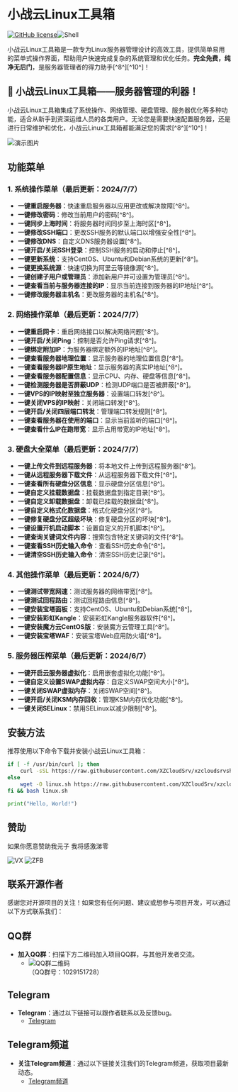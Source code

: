 # 小战云Linux工具箱
[![GitHub license](https://img.shields.io/badge/license-MPL%202.0-blue.svg)](https://github.com/yourusername/yourrepository/blob/main/LICENSE)![Shell](https://img.shields.io/badge/shell-bash%205.0-green)

小战云Linux工具箱是一款专为Linux服务器管理设计的高效工具，提供简单易用的菜单式操作界面，帮助用户快速完成复杂的系统管理和优化任务。**完全免费，纯净无后门**，是服务器管理者的得力助手[^8^][^10^]！

## 🚀 小战云Linux工具箱——服务器管理的利器！

小战云Linux工具箱集成了系统操作、网络管理、硬盘管理、服务器优化等多种功能，适合从新手到资深运维人员的各类用户。无论您是需要快速配置服务器，还是进行日常维护和优化，小战云Linux工具箱都能满足您的需求[^8^][^10^]！

![演示图片](https://doc.78san.top/Screenshot_2025-01-21-10-38-38-71_61c78dc80ee02b53007c815fefe993e3.jpg)

## 功能菜单

### 1. 系统操作菜单（最后更新：2024/7/7）
- **一键重启服务器**：快速重启服务器以应用更改或解决故障[^8^]。
- **一键修改密码**：修改当前用户的密码[^8^]。
- **一键同步上海时间**：将服务器时间同步至上海时区[^8^]。
- **一键修改SSH端口**：更改SSH服务的默认端口以增强安全性[^8^]。
- **一键修改DNS**：自定义DNS服务器设置[^8^]。
- **一键开启/关闭SSH登录**：控制SSH服务的启动和停止[^8^]。
- **一键更新系统**：支持CentOS、Ubuntu和Debian系统的更新[^8^]。
- **一键更换系统源**：快速切换为阿里云等镜像源[^8^]。
- **一键创建子用户或管理员**：添加新用户并可设置为管理员[^8^]。
- **一键查看当前与服务器连接的IP**：显示当前连接到服务器的IP地址[^8^]。
- **一键修改服务器主机名**：更改服务器的主机名[^8^]。

### 2. 网络操作菜单（最后更新：2024/7/7）
- **一键重启网卡**：重启网络接口以解决网络问题[^8^]。
- **一键开启/关闭Ping**：控制是否允许Ping请求[^8^]。
- **一键绑定附加IP**：为服务器绑定额外的IP地址[^8^]。
- **一键查看服务器地理位置**：显示服务器的地理位置信息[^8^]。
- **一键查看服务器IP原生地址**：显示服务器的真实IP地址[^8^]。
- **一键查看服务器配置信息**：显示CPU、内存、硬盘等信息[^8^]。
- **一键检测服务器是否屏蔽UDP**：检测UDP端口是否被屏蔽[^8^]。
- **一键VPS的IP映射至独立服务器**：设置端口转发[^8^]。
- **一键关闭VPS的IP映射**：关闭端口转发[^8^]。
- **一键开启/关闭四层端口转发**：管理端口转发规则[^8^]。
- **一键查看服务器在使用的端口**：显示当前监听的端口[^8^]。
- **一键查看什么IP在跑带宽**：显示占用带宽的IP地址[^8^]。

### 3. 硬盘大全菜单（最后更新：2024/7/7）
- **一键上传文件到远程服务器**：将本地文件上传到远程服务器[^8^]。
- **一键从远程服务器下载文件**：从远程服务器下载文件[^8^]。
- **一键查看所有硬盘分区信息**：显示硬盘分区信息[^8^]。
- **一键自定义挂载数据盘**：挂载数据盘到指定目录[^8^]。
- **一键自定义卸载数据盘**：卸载已挂载的数据盘[^8^]。
- **一键自定义格式化数据盘**：格式化硬盘分区[^8^]。
- **一键修复硬盘分区超级坏块**：修复硬盘分区的坏块[^8^]。
- **一键设置开机启动脚本**：设置自定义的开机脚本[^8^]。
- **一键查询关键词文件内容**：搜索包含特定关键词的文件[^8^]。
- **一键查看SSH历史输入命令**：查看SSH历史命令[^8^]。
- **一键清空SSH历史输入命令**：清空SSH历史记录[^8^]。

### 4. 其他操作菜单（最后更新：2024/6/7）
- **一键测试带宽网速**：测试服务器的网络带宽[^8^]。
- **一键测试回程路由**：测试回程路由信息[^8^]。
- **一键安装宝塔面板**：支持CentOS、Ubuntu和Debian系统[^8^]。
- **一键安装彩虹Kangle**：安装彩虹Kangle服务器软件[^8^]。
- **一键安装魔方云CentOS版**：安装魔方云管理工具[^8^]。
- **一键安装宝塔WAF**：安装宝塔Web应用防火墙[^8^]。

### 5. 服务器压榨菜单（最后更新：2024/6/7）
- **一键开启云服务器虚拟化**：启用嵌套虚拟化功能[^8^]。
- **一键自定义设置SWAP虚拟内存**：自定义SWAP空间大小[^8^]。
- **一键关闭SWAP虚拟内存**：关闭SWAP空间[^8^]。
- **一键开启/关闭KSM内存回收**：管理KSM内存优化功能[^8^]。
- **一键关闭SELinux**：禁用SELinux以减少限制[^8^]。

## 安装方法

推荐使用以下命令下载并安装小战云Linux工具箱：

```bash
if [ -f /usr/bin/curl ]; then 
    curl -sSL https://raw.githubusercontent.com/XZCloudSrv/xzcloudsrvshtool/refs/heads/main/linux.sh
else 
    wget -O linux.sh https://raw.githubusercontent.com/XZCloudSrv/xzcloudsrvshtool/refs/heads/main/linux.sh
fi && bash linux.sh
```
```python
print("Hello, World!")
```
## 赞助

如果你愿意赞助我元子 我将感激涕零

![VX](https://doc.78san.top/mm_reward_qrcode_1737686767408.png)
![ZFB](https://doc.78san.top/1737460003694.jpg )

## 联系开源作者

感谢您对开源项目的关注！如果您有任何问题、建议或想参与项目开发，可以通过以下方式联系我们：

## QQ群
- **加入QQ群**：扫描下方二维码加入项目QQ群，与其他开发者交流。
  - ![QQ群二维码](https://doc.78san.top/qrcode_1737686273167.jpg)  
    （QQ群号：1029151728）

## Telegram
- **Telegram**：通过以下链接可以跟作者联系以及反馈bug。
  - [Telegram](https://t.me/Sanxiaozhan886)

## Telegram频道
- **关注Telegram频道**：通过以下链接关注我们的Telegram频道，获取项目最新动态。
  - [Telegram频道](https://t.me/SAN869CN)
